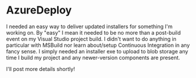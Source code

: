 # AzureDeploy

I needed an easy way to deliver updated installers for something I'm working on. By "easy" I mean it needed to be no more than a post-build event on my Visual Studio project build. I didn't want to do anything in particular with MSBuild nor learn about/setup Continuous Integration in any fancy sense. I simply needed an installer exe to upload to blob storage any time I build my project and any newer-version components are present.

I'll post more details shortly!
